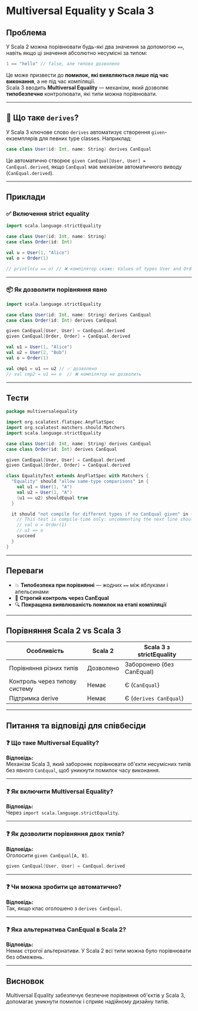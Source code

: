# Multiversal Equality у Scala 3

## Проблема

У Scala 2 можна порівнювати будь-які два значення за допомогою `==`, навіть якщо ці значення абсолютно несумісні за типом:

~~~scala
1 == "hello" // false, але типово дозволено
~~~

Це може призвести до **помилок, які виявляються лише під час виконання**, а не під час компіляції.  
Scala 3 вводить **Multiversal Equality** — механізм, який дозволяє **типобезпечно** контролювати, які типи можна порівнювати.

---

## 📘 Що таке `derives`?

У Scala 3 ключове слово `derives` автоматизує створення `given`-екземплярів для певних type classes. Наприклад:

~~~scala
case class User(id: Int, name: String) derives CanEqual
~~~

Це автоматично створює `given CanEqual[User, User] = CanEqual.derived`, якщо `CanEqual` має механізм автоматичного виводу (`CanEqual.derived`).

---

## Приклади

### ✅ Включення strict equality

~~~scala
import scala.language.strictEquality

case class User(id: Int, name: String)
case class Order(id: Int)

val u = User(1, "Alice")
val o = Order(1)

// println(u == o) // ❌ компілятор скаже: Values of types User and Order cannot be compared with == or !=
~~~

---

### 📦 Як дозволити порівняння явно

~~~scala
import scala.language.strictEquality

case class User(id: Int, name: String) derives CanEqual
case class Order(id: Int) derives CanEqual

given CanEqual[User, User] = CanEqual.derived
given CanEqual[Order, Order] = CanEqual.derived

val u1 = User(1, "Alice")
val u2 = User(2, "Bob")
val o = Order(1)

val cmp1 = u1 == u2 // ✅ дозволено
// val cmp2 = u1 == o  // ❌ компілятор не дозволить
~~~

---

## Тести

~~~scala
package multiversalequality

import org.scalatest.flatspec.AnyFlatSpec
import org.scalatest.matchers.should.Matchers
import scala.language.strictEquality

case class User(id: Int, name: String) derives CanEqual
case class Order(id: Int) derives CanEqual

given CanEqual[User, User] = CanEqual.derived
given CanEqual[Order, Order] = CanEqual.derived

class EqualityTest extends AnyFlatSpec with Matchers {
  "Equality" should "allow same-type comparisons" in {
    val u1 = User(1, "A")
    val u2 = User(1, "A")
    (u1 == u2) shouldEqual true
  }

  it should "not compile for different types if no CanEqual given" in {
    // This test is compile-time only: uncommenting the next line should fail compilation
    // val o = Order(1)
    // u1 == o
    succeed
  }
}
~~~

---

## Переваги

- 💥 **Типобезпека при порівнянні** — жодних `==` між яблуками і апельсинами
- 👮 **Строгий контроль через CanEqual**
- 🔍 **Покращена виявлюваність помилок на етапі компіляції**

---

## Порівняння Scala 2 vs Scala 3

| Особливість                     | Scala 2                      | Scala 3 з strictEquality     |
|--------------------------------|------------------------------|------------------------------|
| Порівняння різних типів        | Дозволено                    | Заборонено (без CanEqual)    |
| Контроль через типову систему  | Немає                        | Є (`CanEqual`)               |
| Підтримка derive               | Немає                        | Є (`derives CanEqual`)       |

---

## Питання та відповіді для співбесіди

### ❓ Що таке Multiversal Equality?

**Відповідь:**  
Механізм Scala 3, який забороняє порівнювати об'єкти несумісних типів без явного `CanEqual`, щоб уникнути помилок часу виконання.

---

### ❓ Як включити Multiversal Equality?

**Відповідь:**  
Через `import scala.language.strictEquality`.

---

### ❓ Як дозволити порівняння двох типів?

**Відповідь:**  
Оголосити `given CanEqual[A, B]`.

~~~scala
given CanEqual[User, User] = CanEqual.derived
~~~

---

### ❓ Чи можна зробити це автоматично?

**Відповідь:**  
Так, якщо клас оголошено з `derives CanEqual`.

---

### ❓ Яка альтернатива CanEqual в Scala 2?

**Відповідь:**  
Немає строгої альтернативи. У Scala 2 всі типи можна було порівнювати без обмежень.

---

## Висновок

Multiversal Equality забезпечує безпечне порівняння об'єктів у Scala 3, допомагає уникнути помилок і сприяє надійному дизайну типів.